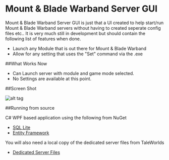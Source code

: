 Mount & Blade Warband Server GUI
===
Mount & Blade Warband Server GUI is just that a UI created to help start/run Mount & Blade Warband servers without having to created seperate config files etc.. It is very much still in development but should contain the following list of features when done.

- Launch any Module that is out there for Mount & Blade Warband
- Allow for any setting that uses the "Set" command via the .exe

##What Works Now

- Can Launch server with module and game mode selected.
- No Settings are available at this point.

##Screen Shot


![alt tag](http://n00bworks.com/img/MBServerGUI.PNG)



##Running from source

C# WPF based application using the following from NuGet
- [SQL Lite](http://www.nuget.org/packages/System.Data.SQLite.Core/)
- [Entity Framework](http://www.nuget.org/packages/EntityFramework/)

You will also need a local copy of the dedicated server files from TaleWorlds
- [Dedicated Server Files](http://download2.taleworlds.com/mb_warband_dedicated_1158.zip)